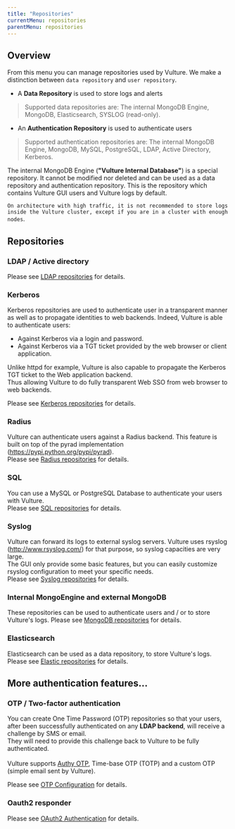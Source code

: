 ```yaml
---
title: "Repositories"
currentMenu: repositories
parentMenu: repositories
---
```


## Overview

From this menu you can manage repositories used by Vulture. We make a distinction between `data repository` and `user repository`.

* A **Data Repository** is used to store logs and alerts
> Supported data repositories are: The internal MongoDB Engine, MongoDB, Elasticsearch, SYSLOG (read-only).

* An **Authentication Repository** is used to authenticate users
> Supported authentication repositories are: The internal MongoDB Engine, MongoDB, MySQL, PostgreSQL, LDAP, Active Directory, Kerberos.


The internal MongoDB Engine (**"Vulture Internal Database"**) is a special repository. It cannot be modified nor deleted and can be used as a data repository and authentication repository. This is the repository which contains Vulture GUI users and Vulture logs by default.

`On architecture with high traffic, it is not recommended to store logs inside the Vulture cluster, except if you are in a cluster with enough nodes`.

## Repositories


### LDAP / Active directory

Please see [LDAP repositories](/doc/repositories/ldap.html) for details.

### Kerberos

Kerberos repositories are used to authenticate user in a transparent manner as well as to propagate identities to web backends.
Indeed, Vulture is able to authenticate users:
  - Against Kerberos via a login and password.
  - Against Kerberos via a TGT ticket provided by the web browser or client application.

Unlike httpd for example, Vulture is also capable to propagate the Kerberos TGT ticket to the Web application backend. <br/>
Thus allowing Vulture to do fully transparent Web SSO from web browser to web backends.

Please see [Kerberos repositories](/doc/repositories/kerberos.html) for details.

### Radius

Vulture can authenticate users against a Radius backend. This feature is built on top of the pyrad implementation (https://pypi.python.org/pypi/pyrad).<br/>
Please see [Radius repositories](/doc/repositories/radius.html) for details.

### SQL

You can use a MySQL or PostgreSQL Database to authenticate your users with Vulture. <br/>
Please see [SQL repositories](/doc/repositories/sql.html) for details.


### Syslog

Vulture can forward its logs to external syslog servers. Vulture uses rsyslog (http://www.rsyslog.com/) for that purpose, so syslog capacities are very large.<br/>
The GUI only provide some basic features, but you can easily customize rsyslog configuration to meet your specific needs.<br/>
Please see [Syslog repositories](/doc/repositories/syslog.html) for details.

### Internal MongoEngine and external MongoDB

These repositories can be used to authenticate users and / or to store Vulture's logs.
Please see [MongoDB repositories](/doc/repositories/mongodb.html) for details.

### Elasticsearch

Elasticsearch can be used as a data repository, to store Vulture's logs.
Please see [Elastic repositories](/doc/repositories/elastic.html) for details.


## More authentication features...

### OTP / Two-factor authentication

You can create One Time Password (OTP) repositories so that your users, after been successfully authenticated on any **LDAP backend**, will receive a challenge by SMS or email. <br/>
They will need to provide this challenge back to Vulture to be fully authenticated. <br/>
<br/>
Vulture supports [Authy OTP](https://www.authy.com/), Time-base OTP (TOTP) and a custom OTP (simple email sent by Vulture).

Please see [OTP Configuration](/doc/authentication/otp.html) for details.

### Oauth2 responder
Please see [OAuth2 Authentication](/doc/authentication/oauth2.html) for details.
